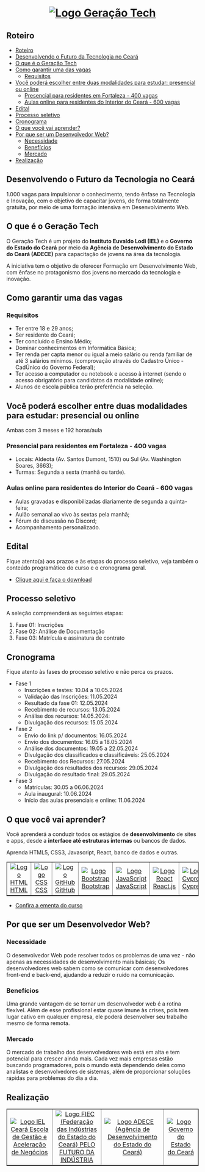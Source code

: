 <h1 align="center">
  <a href="https://geracaotech.iel-ce.org.br">
    <img src="./.github/logo-geracao-tech.png" alt="Logo Geração Tech" />
  </a>
</h1>

## Roteiro

- [Roteiro](#roteiro)
- [Desenvolvendo o Futuro da Tecnologia no Ceará](#desenvolvendo-o-futuro-da-tecnologia-no-ceará)
- [O que é o Geração Tech](#o-que-é-o-geração-tech)
- [Como garantir uma das vagas](#como-garantir-uma-das-vagas)
  - [Requisitos](#requisitos)
- [Você poderá escolher entre duas modalidades para estudar: presencial ou online](#você-poderá-escolher-entre-duas-modalidades-para-estudar-presencial-ou-online)
  - [Presencial para residentes em Fortaleza - 400 vagas](#presencial-para-residentes-em-fortaleza---400-vagas)
  - [Aulas online para residentes do Interior do Ceará - 600 vagas](#aulas-online-para-residentes-do-interior-do-ceará---600-vagas)
- [Edital](#edital)
- [Processo seletivo](#processo-seletivo)
- [Cronograma](#cronograma)
- [O que você vai aprender?](#o-que-você-vai-aprender)
- [Por que ser um Desenvolvedor Web?](#por-que-ser-um-desenvolvedor-web)
  - [Necessidade](#necessidade)
  - [Benefícios](#benefícios)
  - [Mercado](#mercado)
- [Realização](#realização)

## Desenvolvendo o Futuro da Tecnologia no Ceará

1.000 vagas para impulsionar o conhecimento, tendo ênfase na Tecnologia e Inovação, com o objetivo de capacitar jovens, de forma totalmente gratuita, por meio de uma formação intensiva em Desenvolvimento Web.

## O que é o Geração Tech

O Geração Tech é um projeto do **Instituto Euvaldo Lodi (IEL)** e o **Governo do Estado do Ceará** por meio da **Agência de Desenvolvimento do Estado do Ceará (ADECE)** para capacitação de jovens na área da tecnologia.

A iniciativa tem o objetivo de oferecer Formação em Desenvolvimento Web, com ênfase no protagonismo dos jovens no mercado da tecnologia e inovação.

## Como garantir uma das vagas

### Requisitos

- Ter entre 18 e 29 anos;
- Ser residente do Ceará;
- Ter concluído o Ensino Médio;
- Dominar conhecimentos em Informática Básica;
- Ter renda per capta menor ou igual a meio salário ou renda familiar de até 3 salários mínimos. (comprovação através do Cadastro Único - CadÚnico do Governo Federal);
- Ter acesso a computador ou notebook e acesso à internet (sendo o acesso obrigatório para candidatos da modalidade online);
- Alunos de escola pública terão preferência na seleção.

## Você poderá escolher entre duas modalidades para estudar: presencial ou online

Ambas com 3 meses e 192 horas/aula

### Presencial para residentes em Fortaleza - 400 vagas

- Locais: Aldeota (Av. Santos Dumont, 1510) ou Sul (Av. Washington Soares, 3663);
- Turmas: Segunda a sexta (manhã ou tarde).

### Aulas online para residentes do Interior do Ceará - 600 vagas

- Aulas gravadas e disponibilizadas diariamente de segunda a quinta-feira;
- Aulão semanal ao vivo às sextas pela manhã;
- Fórum de discussão no Discord;
- Acompanhamento personalizado.

## Edital

Fique atento(a) aos prazos e às etapas do processo seletivo, veja também o conteúdo programático do curso e o cronograma geral.

- [Clique aqui e faça o download](https://geracaotech.iel-ce.org.br/edital-geracao-tech.pdf)

## Processo seletivo

A seleção compreenderá as seguintes etapas:

1. Fase 01: Inscrições
2. Fase 02: Análise de Documentação
3. Fase 03: Matrícula e assinatura de contrato

## Cronograma

Fique atento às fases do processo seletivo e não perca os prazos.

- Fase 1
  - Inscrições e testes: 10.04 a 10.05.2024
  - Validação das Inscrições: 11.05.2024
  - Resultado da fase 01: 12.05.2024
  - Recebimento de recursos: 13.05.2024
  - Análise dos recursos: 14.05.2024:
  - Divulgação dos recursos: 15.05.2024
- Fase 2
  - Envio do link p/ documentos: 16.05.2024
  - Envio dos documentos: 16.05 a 18.05.2024
  - Análise dos documentos: 19.05 a 22.05.2024
  - Divulgação dos classificados e classificáveis: 25.05.2024
  - Recebimento dos Recursos: 27.05.2024
  - Divulgação dos resultados dos recursos: 29.05.2024
  - Divulgação do resultado final: 29.05.2024
- Fase 3
  - Matrículas: 30.05 a 06.06.2024
  - Aula inaugural: 10.06.2024
  - Início das aulas presenciais e online: 11.06.2024

## O que você vai aprender?

Você aprenderá a conduzir todos os estágios de **desenvolvimento** de sites e apps, desde a **interface até estruturas internas** ou bancos de dados.

Aprenda HTML5, CSS3, Javascript, React, banco de dados e outras.

<table border="1">
  <tr align="center">
    <td>
      <a href="https://developer.mozilla.org/pt-BR/docs/Web/HTML">
        <img src="https://skillicons.dev/icons?i=html" alt="Logo HTML" />
        <br>
        HTML
      </a>
    </td>
    <td>
      <a href="https://developer.mozilla.org/pt-BR/docs/Web/CSS">
        <img src="https://skillicons.dev/icons?i=css" alt="Logo CSS" />
        <br>
        CSS
      </a>
    </td>
    <td>
      <a href="https://github.com/">
        <img src="https://skillicons.dev/icons?i=github" alt="Logo GitHub" />
        <br>
        GitHub
      </a>
    </td>
    <td>
      <a href="https://getbootstrap.com/">
        <img src="https://skillicons.dev/icons?i=bootstrap" alt="Logo Bootstrap" />
        <br>
        Bootstrap
      </a>
    </td>
    <td>
      <a href="https://developer.mozilla.org/pt-BR/docs/Web/JavaScript">
        <img src="https://skillicons.dev/icons?i=js" alt="Logo JavaScript" />
        <br>
        JavaScript
      </a>
    </td>
    <td>
      <a href="https://react.dev/">
        <img src="https://skillicons.dev/icons?i=react" alt="Logo React" />
        <br>
        React.js
      </a>
    </td>
    <td>
      <a href="https://www.cypress.io/">
        <img src="https://skillicons.dev/icons?i=cypress&theme=light" alt="Logo Cypress" />
        <br>
        Cypress
      </a>
    </td>
    <td>
      <a href="https://www.mysql.com/">
        <img src="https://skillicons.dev/icons?i=mysql" alt="Logo MySQL" />
        <br>
        MySQL
      </a>
    </td>
    <td>
      <a href="https://nodejs.org/en">
        <img src="https://skillicons.dev/icons?i=nodejs" alt="Logo Node.js" />
        <br>
        Node.js
      </a>
    </td>
  </tr>
</table>

- [Confira a ementa do curso](https://geracaotech.iel-ce.org.br/ementa-geracao-tech.pdf)

## Por que ser um Desenvolvedor Web?

### Necessidade

O desenvolvedor Web pode resolver todos os problemas de uma vez - não apenas as necessidades de desenvolvimento mais básicas; Os desenvolvedores web sabem como se comunicar com desenvolvedores front-end e back-end, ajudando a reduzir o ruído na comunicação.

### Benefícios

Uma grande vantagem de se tornar um desenvolvedor web é a rotina flexível. Além de esse profissional estar quase imune às crises, pois tem lugar cativo em qualquer empresa, ele poderá desenvolver seu trabalho mesmo de forma remota.

### Mercado

O mercado de trabalho dos desenvolvedores web está em alta e tem potencial para crescer ainda mais. Cada vez mais empresas estão buscando programadores, pois o mundo está dependendo deles como analistas e desenvolvedores de sistemas, além de proporcionar soluções rápidas para problemas do dia a dia.

## Realização

<table border="1">
  <tr align="center">
    <td>
      <a href="https://iel-ce.org.br/">
        <img src="./.github/logo-iel.png" alt="Logo IEL Ceará Escola de Gestão e Aceleração de Negócios" />
      </a>
    </td>
    <td>
      <a href="https://www1.sfiec.org.br/">
        <img src="./.github/logo-fiec.png" alt="Logo FIEC (Federação das Indústrias do Estado do Ceará) PELO FUTURO DA INDÚSTRIA" />
      </a>
    </td>
    <td>
      <a href="https://www.adece.ce.gov.br/">
        <img src="./.github/logo-adece.png" alt="Logo ADECE (Agência de Desenvolvimento do Estado do Ceará)" />
      </a>
    </td>
    <td>
      <a href="https://www.ceara.gov.br/">
        <img src="./.github/logo-governo.png" alt="Logo Governo do Estado do Ceará" />
      </a>
    </td>
  </tr>
</table>
